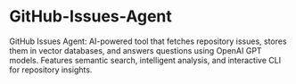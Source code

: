 # GitHub-Issues-Agent
GitHub Issues Agent: AI-powered tool that fetches repository issues, stores them in vector databases, and answers questions using OpenAI GPT models. Features semantic search, intelligent analysis, and interactive CLI for repository insights.
